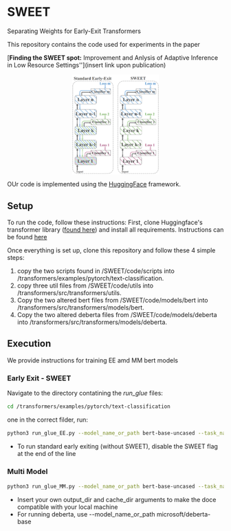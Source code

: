 # SWEET
Separating Weights for Early-Exit Transformers

This repository contains the code used for experiments in the paper  
 
 [**Finding the SWEET spot:** Improvement and Anlysis of Adaptive Inference in Low Resource Settings''](insert link upon publication)
 
<p align="center">
    <img src=/figures/SWEET_illustration.png  width=40% height=40% align="center" alt="Illustration of the SWEET method">
</p>
 
 
OUr code is implemented using the [HuggingFace](https://huggingface.co/) framework.
## Setup 

To run the code, follow these instructions: 
First, clone Huggingface's transformer library ([found here](https://github.com/huggingface/transformers)) and install all requirements. Instructions can be found [here](https://huggingface.co/docs/transformers/installation#editable-install)

Once everything is set up, clone this repository and follow these 4 simple steps: 
1) copy the two scripts found in /SWEET/code/scripts into /transformers/examples/pytorch/text-classification.
2) copy three util files from /SWEET/code/utils into /transformers/src/transformers/utils.
3) Copy the two altered bert files from /SWEET/code/models/bert into /transformers/src/transformers/models/bert.
4) Copy the two altered deberta files from /SWEET/code/models/deberta into /transformers/src/transformers/models/deberta. 


## Execution
We provide instructions for training EE amd MM bert models 
### Early Exit - SWEET
Navigate to the directory contatining the _run_glue_ files:
```bash 
cd /transformers/examples/pytorch/text-classification
```
one in the correct filder, run: 
```bash 
python3 run_glue_EE.py --model_name_or_path bert-base-uncased --task_name mnli --per_device_train_batch_size 16 --per_device_eval_batch_size 1 --do_train --do_calibration --do_eval --max_seq_length 256 --max_train_samples 6000 --output_dir ${OUTPUT_DIR} --cache_dir ${CACHE_DIR} --learning_rate 5e-5 --exit_layers 0_3_5_11  --exit_threshold 11 --num_train_epochs 2 --SWEET
```

* To run standard early exiting (without SWEET), disable the SWEET flag at the end of the line

### Multi Model

```bash 
python3 run_glue_MM.py --model_name_or_path bert-base-uncased --task_name mnli --per_device_train_batch_size 16 --per_device_eval_batch_size 1 --do_train --do_calibration --do_eval --max_seq_length 256 --max_train_samples 6000 --output_dir ${OUTPUT_DIR} --cache_dir ${CACHE_DIR} --learning_rate 5e-5 --exit_layers 0_3_5_11  --exit_threshold 11 --num_train_epochs 2
```
* Insert your own output_dir and cache_dir arguments to make the doce compatible with your local machine
* For running deberta, use --model_name_or_path microsoft/deberta-base




